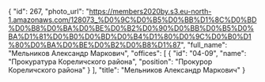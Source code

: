 {
    "id": 267,
    "photo_url": "https://members2020by.s3.eu-north-1.amazonaws.com/128073_%D0%9C%D0%B5%D0%BB%D1%8C%D0%BD%D0%B8%D0%BA%D0%BE%D0%B2%D0%90%D0%BB%D0%B5%D0%BA%D1%81%D0%B0%D0%BD%D0%B4%D1%80%D0%9C%D0%B0%D1%80%D0%BA%D0%BE%D0%B2%D0%B8%D1%87",
    "full_name": "Мельников Александр Маркович",
    "offices": [
        {
            "id": "04-09",
            "name": "Прокуратура Кореличского района",
            "position": "Прокурор Кореличского района"
        }
    ],
    "title": "Мельников Александр Маркович"
}